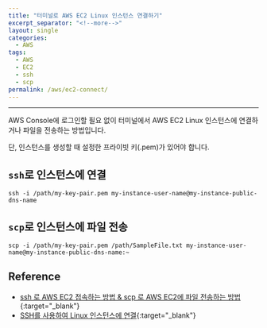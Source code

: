 ```yaml
---
title: "터미널로 AWS EC2 Linux 인스턴스 연결하기"
excerpt_separator: "<!--more-->"
layout: single
categories:
  - AWS
tags:
  - AWS
  - EC2
  - ssh
  - scp
permalink: /aws/ec2-connect/
---
```

---

AWS Console에 로그인할 필요 없이 터미널에서 AWS EC2 Linux 인스턴스에 연결하거나 파일을 전송하는 방법입니다.

단, 인스턴스를 생성할 때 설정한 프라이빗 키(.pem)가 있어야 합니다.

<!--more-->

## `ssh`로 인스턴스에 연결 

```
ssh -i /path/my-key-pair.pem my-instance-user-name@my-instance-public-dns-name
```

## `scp`로 인스턴스에 파일 전송

```
scp -i /path/my-key-pair.pem /path/SampleFile.txt my-instance-user-name@my-instance-public-dns-name:~
```

## Reference
* [ssh 로 AWS EC2 접속하는 방법 & scp 로 AWS EC2에 파일 전송하는 방법](https://icarus8050.tistory.com/14){:target="_blank"}
* [SSH를 사용하여 Linux 인스턴스에 연결](https://docs.aws.amazon.com/ko_kr/AWSEC2/latest/UserGuide/AccessingInstancesLinux.html){:target="_blank"}
